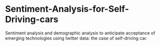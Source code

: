 # Sentiment-Analysis-for-Self-Driving-cars
Sentiment analysis and demographic analysis to anticipate acceptance of emerging technologies using twitter data: the case of self-driving car.
